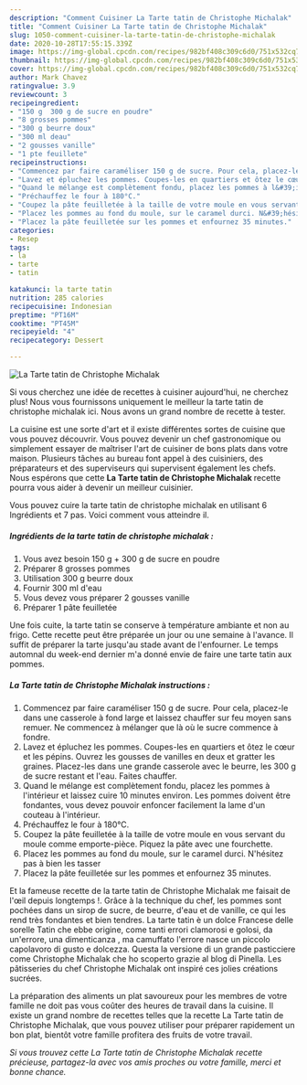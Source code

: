 ```yaml
---
description: "Comment Cuisiner La Tarte tatin de Christophe Michalak"
title: "Comment Cuisiner La Tarte tatin de Christophe Michalak"
slug: 1050-comment-cuisiner-la-tarte-tatin-de-christophe-michalak
date: 2020-10-28T17:55:15.339Z
image: https://img-global.cpcdn.com/recipes/982bf408c309c6d0/751x532cq70/la-tarte-tatin-de-christophe-michalak-photo-principale-de-la-recette.jpg
thumbnail: https://img-global.cpcdn.com/recipes/982bf408c309c6d0/751x532cq70/la-tarte-tatin-de-christophe-michalak-photo-principale-de-la-recette.jpg
cover: https://img-global.cpcdn.com/recipes/982bf408c309c6d0/751x532cq70/la-tarte-tatin-de-christophe-michalak-photo-principale-de-la-recette.jpg
author: Mark Chavez
ratingvalue: 3.9
reviewcount: 3
recipeingredient:
- "150 g  300 g de sucre en poudre"
- "8 grosses pommes"
- "300 g beurre doux"
- "300 ml deau"
- "2 gousses vanille"
- "1 pte feuillete"
recipeinstructions:
- "Commencez par faire caraméliser 150 g de sucre. Pour cela, placez-le dans une casserole à fond large et laissez chauffer sur feu moyen sans remuer. Ne commencez à mélanger que là où le sucre commence à fondre."
- "Lavez et épluchez les pommes. Coupes-les en quartiers et ôtez le cœur et les pépins. Ouvrez les gousses de vanilles en deux et gratter les graines. Placez-les dans une grande casserole avec le beurre, les 300 g de sucre restant et l&#39;eau. Faites chauffer."
- "Quand le mélange est complètement fondu, placez les pommes à l&#39;intérieur et laissez cuire 10 minutes environ. Les pommes doivent être fondantes, vous devez pouvoir enfoncer facilement la lame d&#39;un couteau à l&#39;intérieur."
- "Préchauffez le four à 180°C."
- "Coupez la pâte feuilletée à la taille de votre moule en vous servant du moule comme emporte-pièce. Piquez la pâte avec une fourchette."
- "Placez les pommes au fond du moule, sur le caramel durci. N&#39;hésitez pas à bien les tasser"
- "Placez la pâte feuilletée sur les pommes et enfournez 35 minutes."
categories:
- Resep
tags:
- la
- tarte
- tatin

katakunci: la tarte tatin 
nutrition: 285 calories
recipecuisine: Indonesian
preptime: "PT16M"
cooktime: "PT45M"
recipeyield: "4"
recipecategory: Dessert

---
```



![La Tarte tatin de Christophe Michalak](https://img-global.cpcdn.com/recipes/982bf408c309c6d0/751x532cq70/la-tarte-tatin-de-christophe-michalak-photo-principale-de-la-recette.jpg)

Si vous cherchez une idée de recettes à cuisiner aujourd'hui, ne cherchez plus! Nous vous fournissons uniquement le meilleur la tarte tatin de christophe michalak ici. Nous avons un grand nombre de recette à tester.

La cuisine est une sorte d'art et il existe différentes sortes de cuisine que vous pouvez découvrir. Vous pouvez devenir un chef gastronomique ou simplement essayer de maîtriser l'art de cuisiner de bons plats dans votre maison. Plusieurs tâches au bureau font appel à des cuisiniers, des préparateurs et des superviseurs qui supervisent également les chefs. Nous espérons que cette <strong> La Tarte tatin de Christophe Michalak </strong> recette pourra vous aider à devenir un meilleur cuisinier.

<!--inarticleads1-->

Vous pouvez cuire la tarte tatin de christophe michalak en utilisant 6 Ingrédients et 7 pas. Voici comment vous atteindre il.

##### Ingrédients de la tarte tatin de christophe michalak :

1. Vous avez besoin 150 g + 300 g de sucre en poudre
1. Préparer 8 grosses pommes
1. Utilisation 300 g beurre doux
1. Fournir 300 ml d&#39;eau
1. Vous devez vous préparer 2 gousses vanille
1. Préparer 1 pâte feuilletée


Une fois cuite, la tarte tatin se conserve à température ambiante et non au frigo. Cette recette peut être préparée un jour ou une semaine à l&#39;avance. Il suffit de préparer la tarte jusqu&#39;au stade avant de l&#39;enfourner. Le temps automnal du week-end dernier m&#39;a donné envie de faire une tarte tatin aux pommes. 

<!--inarticleads2-->

##### La Tarte tatin de Christophe Michalak instructions :

1. Commencez par faire caraméliser 150 g de sucre. Pour cela, placez-le dans une casserole à fond large et laissez chauffer sur feu moyen sans remuer. Ne commencez à mélanger que là où le sucre commence à fondre.
1. Lavez et épluchez les pommes. Coupes-les en quartiers et ôtez le cœur et les pépins. Ouvrez les gousses de vanilles en deux et gratter les graines. Placez-les dans une grande casserole avec le beurre, les 300 g de sucre restant et l&#39;eau. Faites chauffer.
1. Quand le mélange est complètement fondu, placez les pommes à l&#39;intérieur et laissez cuire 10 minutes environ. Les pommes doivent être fondantes, vous devez pouvoir enfoncer facilement la lame d&#39;un couteau à l&#39;intérieur.
1. Préchauffez le four à 180°C.
1. Coupez la pâte feuilletée à la taille de votre moule en vous servant du moule comme emporte-pièce. Piquez la pâte avec une fourchette.
1. Placez les pommes au fond du moule, sur le caramel durci. N&#39;hésitez pas à bien les tasser
1. Placez la pâte feuilletée sur les pommes et enfournez 35 minutes.


Et la fameuse recette de la tarte tatin de Christophe Michalak me faisait de l&#39;œil depuis longtemps !. Grâce à la technique du chef, les pommes sont pochées dans un sirop de sucre, de beurre, d&#39;eau et de vanille, ce qui les rend très fondantes et bien tendres. La tarte tatin è un dolce Francese delle sorelle Tatin che ebbe origine, come tanti errori clamorosi e golosi, da un&#39;errore, una dimenticanza , ma camuffato l&#39;errore nasce un piccolo capolavoro di gusto e dolcezza. Questa la versione di un grande pasticciere come Christophe Michalak che ho scoperto grazie al blog di Pinella. Les pâtisseries du chef Christophe Michalak ont inspiré ces jolies créations sucrées. 

<!--inarticleads1-->

<p>
La préparation des aliments un plat savoureux pour les membres de votre famille ne doit pas vous coûter des heures de travail dans la cuisine. Il existe un grand nombre de recettes telles que la recette La Tarte tatin de Christophe Michalak, que vous pouvez utiliser pour préparer rapidement un bon plat, bientôt votre famille profitera des fruits de votre travail.
</p>

<p>
<i>Si vous trouvez cette La Tarte tatin de Christophe Michalak recette précieuse, partagez-la avec vos amis proches ou votre famille, merci et bonne chance.</i>
</p>
